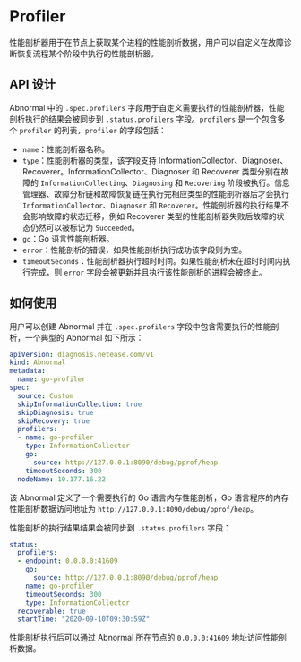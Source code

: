 # Profiler

性能剖析器用于在节点上获取某个进程的性能剖析数据，用户可以自定义在故障诊断恢复流程某个阶段中执行的性能剖析器。

## API 设计

Abnormal 中的 `.spec.profilers` 字段用于自定义需要执行的性能剖析器，性能剖析执行的结果会被同步到 `.status.profilers` 字段。`profilers` 是一个包含多个 `profiler` 的列表，`profiler` 的字段包括：

* `name`：性能剖析器名称。
* `type`：性能剖析器的类型，该字段支持 InformationCollector、Diagnoser、Recoverer。InformationCollector、Diagnoser 和 Recoverer 类型分别在故障的 `InformationCollecting`、`Diagnosing` 和 `Recovering` 阶段被执行。信息管理器、故障分析链和故障恢复链在执行完相应类型的性能剖析器后才会执行 `InformationCollector`、`Diagnoser` 和 `Recoverer`。性能剖析器的执行结果不会影响故障的状态迁移，例如 Recoverer 类型的性能剖析器失败后故障的状态仍然可以被标记为 `Succeeded`。
* `go`：Go 语言性能剖析器。
* `error`：性能剖析的错误，如果性能剖析执行成功该字段则为空。
* `timeoutSeconds`：性能剖析器执行超时时间。如果性能剖析未在超时时间内执行完成，则 `error` 字段会被更新并且执行该性能剖析的进程会被终止。

## 如何使用

用户可以创建 Abnormal 并在 `.spec.profilers` 字段中包含需要执行的性能剖析，一个典型的 Abnormal 如下所示：

```yaml
apiVersion: diagnosis.netease.com/v1
kind: Abnormal
metadata:
  name: go-profiler
spec:
  source: Custom
  skipInformationCollection: true
  skipDiagnosis: true
  skipRecovery: true
  profilers:
  - name: go-profiler
    type: InformationCollector
    go:
      source: http://127.0.0.1:8090/debug/pprof/heap
    timeoutSeconds: 300
  nodeName: 10.177.16.22
```

该 Abnormal 定义了一个需要执行的 Go 语言内存性能剖析，Go 语言程序的内存性能剖析数据访问地址为 `http://127.0.0.1:8090/debug/pprof/heap`。

性能剖析的执行结果结果会被同步到 `.status.profilers` 字段：

```yaml
status:
  profilers:
  - endpoint: 0.0.0.0:41609
    go:
      source: http://127.0.0.1:8090/debug/pprof/heap
    name: go-profiler
    timeoutSeconds: 300
    type: InformationCollector
  recoverable: true
  startTime: "2020-09-10T09:30:59Z"
```

性能剖析执行后可以通过 Abnormal 所在节点的 `0.0.0.0:41609` 地址访问性能剖析数据。
